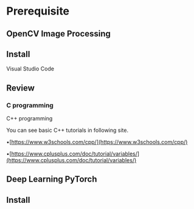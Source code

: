 # Prerequisite





## OpenCV Image Processing&#x20;

## Install

Visual Studio Code



## Review

### C programming

C++ programming

You can see basic C++ tutorials in following site.

•[https://www.w3schools.com/cpp/](https://www.w3schools.com/cpp/)

•[https://www.cplusplus.com/doc/tutorial/variables/](https://www.cplusplus.com/doc/tutorial/variables/)

## Deep Learning PyTorch

## Install

